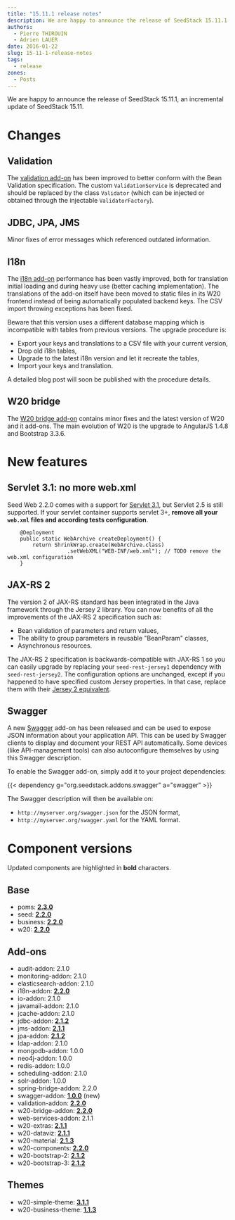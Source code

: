 ```yaml
---
title: "15.11.1 release notes"
description: We are happy to announce the release of SeedStack 15.11.1!
authors:
  - Pierre THIROUIN
  - Adrien LAUER
date: 2016-01-22
slug: 15-11-1-release-notes
tags:
  - release
zones:
  - Posts
---
```


We are happy to announce the release of SeedStack 15.11.1, an incremental update of SeedStack 15.11.<!--more-->

# Changes

## Validation

The [validation add-on](http://seedstack.org/addons/validation) has been improved to better conform with the Bean
Validation specification. The custom `ValidationService` is deprecated and should be replaced by the class `Validator`
(which can be injected or obtained through the injectable `ValidatorFactory`).

## JDBC, JPA, JMS

Minor fixes of error messages which referenced outdated information.

## I18n

The [i18n add-on](http://seedstack.org/addons/i18n) performance has been vastly improved, both for translation initial
loading and during heavy use (better caching implementation). The translations of the add-on itself have been moved
to static files in its W20 frontend instead of being automatically populated backend keys. The CSV import throwing
exceptions has been fixed.

Beware that this version uses a different database mapping which is incompatible with tables from previous versions. The upgrade
procedure is:

* Export your keys and translations to a CSV file with your current version,
* Drop old i18n tables,
* Upgrade to the latest i18n version and let it recreate the tables,
* Import your keys and translation.

A detailed blog post will soon be published with the procedure details.

## W20 bridge

The [W20 bridge add-on](http://seedstack.org/addons/w20-bridge) contains minor fixes and the latest version of W20 and
it add-ons. The main evolution of W20 is the upgrade to AngularJS 1.4.8 and Bootstrap 3.3.6.

# New features

## Servlet 3.1: no more web.xml

Seed Web 2.2.0 comes with a support for [Servlet 3.1](https://java.net/downloads/servlet-spec/Final/servlet-3_1-final.pdf),
but Servlet 2.5 is still supported. If your servlet container supports servlet 3+, **remove all your `web.xml` files and
according tests configuration**.

        @Deployment
        public static WebArchive createDeployment() {
            return ShrinkWrap.create(WebArchive.class)
                       .setWebXML("WEB-INF/web.xml"); // TODO remove the web.xml configuration
        }

## JAX-RS 2

The version 2 of JAX-RS standard has been integrated in the Java framework through the Jersey 2 library. You can now
benefits of all the improvements of the JAX-RS 2 specification such as:

* Bean validation of parameters and return values,
* The ability to group parameters in reusable "BeanParam" classes,
* Asynchronous resources.

The JAX-RS 2 specification is backwards-compatible with JAX-RS 1 so you can easily upgrade by replacing your `seed-rest-jersey1`
dependency with `seed-rest-jersey2`. The configuration options are unchanged, except if you happened to have specified
custom Jersey properties. In that case, replace them with their [Jersey 2 equivalent](https://jersey.java.net/documentation/latest/appendix-properties.html).

## Swagger

A new [Swagger](http://swagger.io/) add-on has been released and can be used to expose JSON information about your
application API. This can be used by Swagger clients to display and document your REST API automatically. Some devices
(like API-management tools) can also autoconfigure themselves by using this Swagger description.

To enable the Swagger add-on, simply add it to your project dependencies:

{{< dependency g="org.seedstack.addons.swagger" a="swagger" >}}

The Swagger description will then be available on:

* `http://myserver.org/swagger.json` for the JSON format,
* `http://myserver.org/swagger.yaml` for the YAML format.

# Component versions

Updated components are highlighted in **bold** characters.

## Base

* poms: **[2.3.0](https://github.com/seedstack/poms/releases/tag/v2.3.0)**
* seed: **[2.2.0](https://github.com/seedstack/seed/releases/tag/v2.2.0)**
* business: **[2.2.0](https://github.com/seedstack/business/releases/tag/v2.2.0)**
* w20: **[2.2.0](https://github.com/seedstack/w20/releases/tag/v2.2.0)**

## Add-ons

* audit-addon: 2.1.0
* monitoring-addon: 2.1.0
* elasticsearch-addon: 2.1.0
* i18n-addon: **[2.2.0](https://github.com/seedstack/i18n-addon/releases/tag/v2.2.0)**
* io-addon: 2.1.0
* javamail-addon: 2.1.0
* jcache-addon: 2.1.0
* jdbc-addon: **[2.1.2](https://github.com/seedstack/jdbc-addon/releases/tag/v2.1.2)**
* jms-addon: **[2.1.1](https://github.com/seedstack/jms-addon/releases/tag/v2.1.1)**
* jpa-addon: **[2.1.2](https://github.com/seedstack/jpa-addon/releases/tag/v2.1.2)**
* ldap-addon: 2.1.0
* mongodb-addon: 1.0.0
* neo4j-addon: 1.0.0
* redis-addon: 1.0.0
* scheduling-addon: 2.1.0
* solr-addon: 1.0.0
* spring-bridge-addon: 2.2.0
* swagger-addon: **[1.0.0](https://github.com/seedstack/swagger-addon/releases/tag/v1.0.0)** (new)
* validation-addon: **[2.2.0](https://github.com/seedstack/validation-addon/releases/tag/v2.2.0)**
* w20-bridge-addon: **[2.2.0](https://github.com/seedstack/w20-bridge-addon/releases/tag/v2.2.0)**
* web-services-addon: 2.1.1
* w20-extras: **[2.1.1](https://github.com/seedstack/w20-extras/releases/tag/v2.1.1)**
* w20-dataviz: **[2.1.1](https://github.com/seedstack/w20-dataviz/releases/tag/v2.1.1)**
* w20-material: **[2.1.3](https://github.com/seedstack/w20-material/releases/tag/v2.1.3)**
* w20-components: **[2.2.0](https://github.com/seedstack/w20-components/releases/tag/v2.2.0)**
* w20-bootstrap-2: **[2.1.2](https://github.com/seedstack/w20-bootstrap-2/releases/tag/v2.1.2)**
* w20-bootstrap-3: **[2.1.2](https://github.com/seedstack/w20-bootstrap-3/releases/tag/v2.1.2)**

## Themes

* w20-simple-theme: **[3.1.1](https://github.com/seedstack/w20-simple-theme/releases/tag/v3.1.1)**
* w20-business-theme: **[1.1.3](https://github.com/seedstack/w20-business-theme/releases/tag/v1.1.3)**

